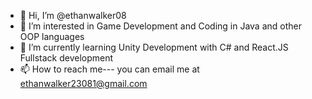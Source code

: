 - 👋 Hi, I’m @ethanwalker08
- 👀 I’m interested in Game Development and Coding in Java and other OOP languages
- 🌱 I’m currently learning Unity Development with C# and React.JS Fullstack development
- 📫 How to reach me--- you can email me at ethanwalker23081@gmail.com
